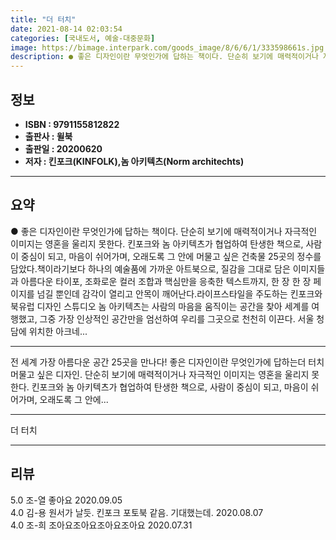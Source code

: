 ```yaml
---
title: "더 터치"
date: 2021-08-14 02:03:54
categories: [국내도서, 예술-대중문화]
image: https://bimage.interpark.com/goods_image/8/6/6/1/333598661s.jpg
description: ● 좋은 디자인이란 무엇인가에 답하는 책이다. 단순히 보기에 매력적이거나 자극적인 이미지는 영혼을 울리지 못한다. 킨포크와 놈 아키텍츠가 협업하여 탄생한 책으로, 사람이 중심이 되고, 마음이 쉬어가며, 오래도록 그 안에 머물고 싶은 건축물 25곳의 정수를 담았다.책이라기보다 하나의 예
---
```


## **정보**

- **ISBN : 9791155812822**
- **출판사 : 윌북**
- **출판일 : 20200620**
- **저자 : 킨포크(KINFOLK),놈 아키텍츠(Norm architechts)**

------



## **요약**

●  좋은 디자인이란 무엇인가에 답하는 책이다. 단순히 보기에 매력적이거나 자극적인 이미지는 영혼을 울리지 못한다. 킨포크와 놈 아키텍츠가 협업하여 탄생한 책으로, 사람이 중심이 되고, 마음이 쉬어가며, 오래도록 그 안에 머물고 싶은 건축물 25곳의 정수를 담았다.책이라기보다 하나의 예술품에 가까운 아트북으로, 질감을 그대로 담은 이미지들과 아름다운 타이포, 조화로운 컬러 조합과 핵심만을 응축한 텍스트까지, 한 장 한 장 페이지를 넘길 뿐인데 감각이 열리고 안목이 깨어난다.라이프스타일을 주도하는 킨포크와 북유럽 디자인 스튜디오 놈 아키텍츠는 사람의 마음을 움직이는 공간을 찾아 세계를 여행했고, 그중 가장 인상적인 공간만을 엄선하여 우리를 그곳으로 천천히 이끈다. 서울 청담에 위치한 아크네...

------

전 세계 가장 아름다운 공간 25곳을 만나다!
좋은 디자인이란 무엇인가에 답하는더 터치 머물고 싶은 디자인. 단순히 보기에 매력적이거나 자극적인 이미지는 영혼을 울리지 못한다. 킨포크와 놈 아키텍츠가 협업하여 탄생한 책으로, 사람이 중심이 되고, 마음이 쉬어가며, 오래도록 그 안에... 

------


더 터치 

------


## **리뷰** 

5.0 조-열 좋아요  2020.09.05 <br/>4.0 김-용 원서가 날듯. 킨포크 포토북 같음. 기대했는데.  2020.08.07 <br/>4.0 조-희 조아요조아요조아요조아요 2020.07.31 <br/>